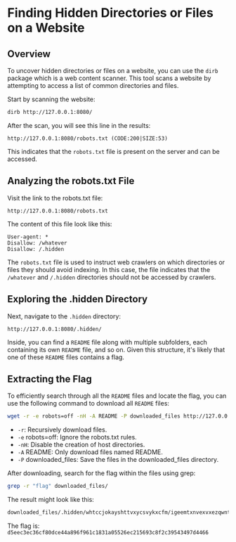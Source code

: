 # Finding Hidden Directories or Files on a Website

## Overview

To uncover hidden directories or files on a website, you can use the `dirb` package which is a web content scanner. This tool scans a website by attempting to access a list of common directories and files.

Start by scanning the website:

```sh
dirb http://127.0.0.1:8080/
```

After the scan, you will see this line in the results:

```
http://127.0.0.1:8080/robots.txt (CODE:200|SIZE:53)
```

This indicates that the `robots.txt` file is present on the server and can be accessed.

## Analyzing the robots.txt File

Visit the link to the robots.txt file:

```
http://127.0.0.1:8080/robots.txt
```

The content of this file look like this:

```
User-agent: *
Disallow: /whatever
Disallow: /.hidden
```

The `robots.txt` file is used to instruct web crawlers on which directories or files they should avoid indexing. In this case, the file indicates that the `/whatever` and `/.hidden` directories should not be accessed by crawlers.

## Exploring the .hidden Directory

Next, navigate to the `.hidden` directory:

```
http://127.0.0.1:8080/.hidden/
```

Inside, you can find a `README` file along with multiple subfolders, each containing its own `README` file, and so on. Given this structure, it's likely that one of these `README` files contains a flag.

## Extracting the Flag

To efficiently search through all the `README` files and locate the flag, you can use the following command to download all `README` files:

```sh
wget -r -e robots=off -nH -A README -P downloaded_files http://127.0.0.1:8080/.hidden/
```

- `-r`: Recursively download files.
- `-e` robots=off: Ignore the robots.txt rules.
- `-nH`: Disable the creation of host directories.
- `-A` README: Only download files named README.
- `-P` downloaded_files: Save the files in the downloaded_files directory.

After downloading, search for the flag within the files using grep:

```sh
grep -r "flag" downloaded_files/
```

The result might look like this:

```sh
downloaded_files/.hidden/whtccjokayshttvxycsvykxcfm/igeemtxnvexvxezqwntmzjltkt/lmpanswobhwcozdqixbowvbrhw/README:Hey, here is your flag: d5eec3ec36cf80dce44a896f961c1831a05526ec215693c8f2c39543497d4466
```

The flag is: `d5eec3ec36cf80dce44a896f961c1831a05526ec215693c8f2c39543497d4466`

